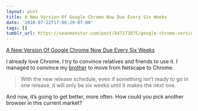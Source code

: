 ```yaml
---
layout: post
title: A New Version Of Google Chrome Now Due Every Six Weeks
date: '2010-07-22T17:06:29-07:00'
tags: []
tumblr_url: https://seanmonstar.com/post/847173875/google-chrome-versions
---
```

[A New Version Of Google Chrome Now Due Every Six Weeks](http://techcrunch.com/2010/07/22/google-chrome-versions/)  

I already love Chrome. I try to convince relatives and friends to use it. I managed to convince my [brother](http://tractorbeamtuesdays.tumblr.com) to move from Netscape to Chrome.

> With the new release schedule, even if something isn’t ready to go in one release, it will only be six weeks until it makes the next one.

And now, it’s going to get better, more often. How could you pick another browser in this current market?


